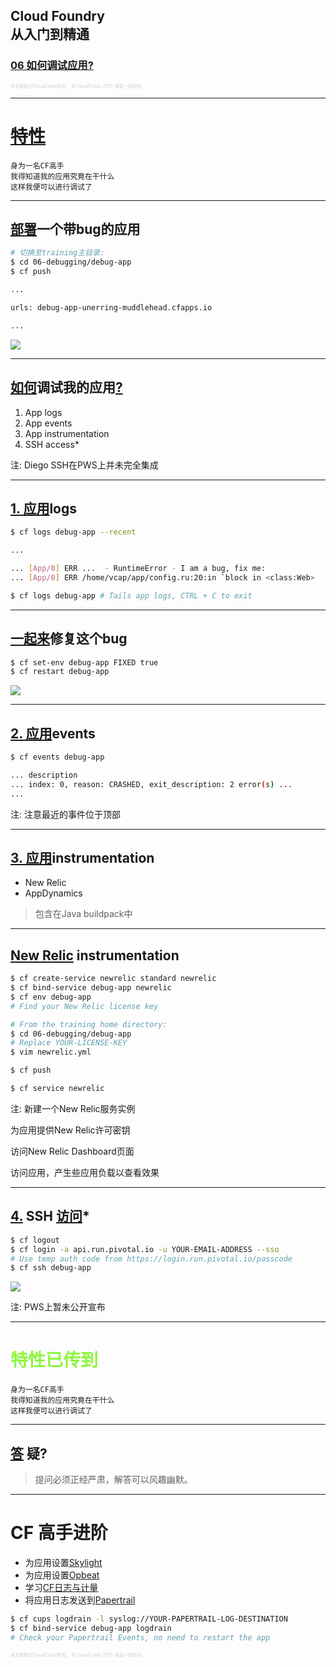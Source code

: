 ## Cloud Foundry <br />从入门到精通
### [06 如何调试应用?](#/0)

<p style="font-size: 50%; opacity: 0.2;">
  本文版权归CloudCredo所有。 &copy; CloudCredo 2015. 保留一切权利。
</p>

---

# [特性](#/1)

```nohighlight
身为一名CF高手
我得知道我的应用究竟在干什么
这样我便可以进行调试了
```

---

## [部署](#/2)一个带bug的应用

```bash
# 切换至training主目录:
$ cd 06-debugging/debug-app
$ cf push

...

urls: debug-app-unerring-muddlehead.cfapps.io

...
```

<img src="images/500-index.png" style="background:none; border:none; box-shadow:none;" />

---

## [如何](#/3)调试我的应用[?](#/3)

1. App logs
1. App events
1. App instrumentation
1. SSH access*

注:
  Diego SSH在PWS上并未完全集成

---

## [1. 应用](#/4)logs

```bash
$ cf logs debug-app --recent

...

... [App/0] ERR ...  - RuntimeError - I am a bug, fix me:
... [App/0] ERR /home/vcap/app/config.ru:20:in `block in <class:Web>
```

```bash
$ cf logs debug-app # Tails app logs, CTRL + C to exit
```

---

## [一起来](#/5)修复这个bug

```bash
$ cf set-env debug-app FIXED true
$ cf restart debug-app
```

<img src="images/200-index.png" style="background:none; border:none; box-shadow:none;" />

---

## [2. 应用](#/6)events

```bash
$ cf events debug-app

... description
... index: 0, reason: CRASHED, exit_description: 2 error(s) ...
...
```

注:
  注意最近的事件位于顶部

---

## [3. 应用](#/7)instrumentation

* New Relic
* AppDynamics

> 包含在Java buildpack中

---

## [New Relic](#/8) instrumentation

```bash
$ cf create-service newrelic standard newrelic
$ cf bind-service debug-app newrelic
$ cf env debug-app
# Find your New Relic license key
```

```bash
# From the training home directory:
$ cd 06-debugging/debug-app
# Replace YOUR-LICENSE-KEY
$ vim newrelic.yml
```

```bash
$ cf push
```

```bash
$ cf service newrelic
```

注:
  新建一个New Relic服务实例

  为应用提供New Relic许可密钥

  访问New Relic Dashboard页面

  访问应用，产生些应用负载以查看效果

---

## [4.](#/9) SSH [访问](#/9)*

```bash
$ cf logout
$ cf login -a api.run.pivotal.io -u YOUR-EMAIL-ADDRESS --sso
# Use temp auth code from https://login.run.pivotal.io/passcode
$ cf ssh debug-app
```

<img src="images/cf-ssh.png" style="background:none; border:none; box-shadow:none;" />

注:
  PWS上暂未公开宣布

---

# <span style="color: #8FF541;">特性已传到</span>

```nohighlight
身为一名CF高手
我得知道我的应用究竟在干什么
这样我便可以进行调试了
```

---

## [答](#/11) 疑?

> 提问必须正经严肃，解答可以风趣幽默。

---

# CF 高手进阶

  * 为应用设置[Skylight](https://www.skylight.io/)
  * 为应用设置[Opbeat](https://opbeat.com/)
  * 学习[CF日志与计量](http://www.cfsummit.com/sites/cfs2015/files/pages/files/cfsummit15_king.pdf)
  * 将应用日志发送到[Papertrail](https://papertrailapp.com/)

```bash
$ cf cups logdrain -l syslog://YOUR-PAPERTRAIL-LOG-DESTINATION
$ cf bind-service debug-app logdrain
# Check your Papertrail Events, no need to restart the app
```

<p style="font-size: 50%; opacity: 0.2;">
  本文版权归CloudCredo所有。 &copy; CloudCredo 2015. 保留一切权利。
</p>
